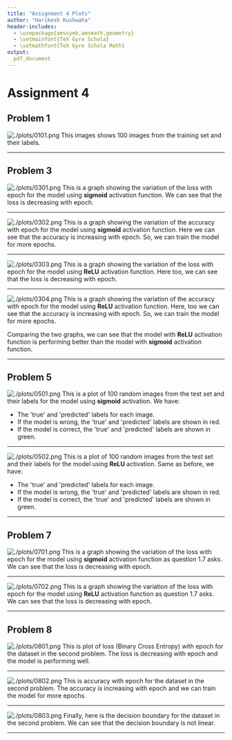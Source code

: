 ```yaml
---
title: "Assignment 4 Plots"
author: "Harikesh Kushwaha"
header-includes:
  - \usepackage{amssymb,amsmath,geometry}
  - \setmainfont{TeX Gyre Schola}
  - \setmathfont{TeX Gyre Schola Math}
output: 
  pdf_document
---
```


# Assignment 4

## Problem 1

![./plots/0101.png](./plots/0101.png)
This images shows 100 images from the training set and their labels.

---

## Problem 3

![./plots/0301.png](./plots/0301.png)
This is a graph showing the variation of the loss with epoch for the model using **sigmoid** activation function. We can see that the loss is decreasing with epoch.

---

![./plots/0302.png](./plots/0302.png)
This is a graph showing the variation of the accuracy with epoch for the model using **sigmoid** activation function. Here we can see that the accuracy is increasing with epoch. So, we can train the model for more epochs.

---

![./plots/0303.png](./plots/0303.png)
This is a graph showing the variation of the loss with epoch for the model using **ReLU** activation function.
Here too, we can see that the loss is decreasing with epoch.

---

![./plots/0304.png](./plots/0304.png)
This is a graph showing the variation of the accuracy with epoch for the model using **ReLU** activation function. Here, too we can see that the accuracy is increasing with epoch. So, we can train the model for more epochs.

Comparing the two graphs, we can see that the model with **ReLU** activation function is performing better than the model with **sigmoid** activation function.

---

## Problem 5

![./plots/0501.png](./plots/0501.png)
This is a plot of 100 random images from the test set and their labels for the model using **sigmoid** activation. We have:

- The 'true' and 'predicted' labels for each image.
- If the model is wrong, the 'true' and 'predicted' labels are shown in red.
- If the model is correct, the 'true' and 'predicted' labels are shown in green.

---

![./plots/0502.png](./plots/0502.png)
This is a plot of 100 random images from the test set and their labels for the model using **ReLU** activation. Same as before, we have:

- The 'true' and 'predicted' labels for each image.
- If the model is wrong, the 'true' and 'predicted' labels are shown in red.
- If the model is correct, the 'true' and 'predicted' labels are shown in green.

---

## Problem 7

![./plots/0701.png](./plots/0701.png)
This is a graph showing the variation of the loss with epoch for the model using **sigmoid** activation function as question 1.7 asks. We can see that the loss is decreasing with epoch.

---

![./plots/0702.png](./plots/0702.png)
This is a graph showing the variation of the loss with epoch for the model using **ReLU** activation function as question 1.7 asks. We can see that the loss is decreasing with epoch.

---

## Problem 8

![./plots/0801.png](./plots/0801.png)
This is plot of loss (Binary Cross Entropy) with epoch for the dataset in the second problem. The loss is decreasing with epoch and the model is performing well.

---

![./plots/0802.png](./plots/0802.png)
This is accuracy with epoch for the dataset in the second problem. The accuracy is increasing with epoch and we can train the model for more epochs.

---

![./plots/0803.png](./plots/0803.png)
Finally, here is the decision boundary for the dataset in the second problem. We can see that the decision boundary is not linear.

---
